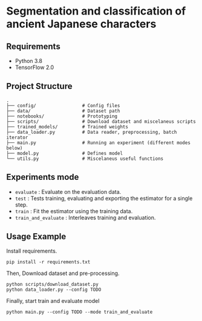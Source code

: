 # Segmentation and classification of ancient Japanese characters

## Requirements

- Python 3.8
- TensorFlow 2.0

## Project Structure

    .
    ├── config/                 # Config files
    ├── data/                   # Dataset path
    ├── notebooks/              # Prototyping
    ├── scripts/                # Download dataset and miscelaneus scripts
    ├── trained_models/         # Trained weights
    ├── data_loader.py          # Data reader, preprocessing, batch iterator
    ├── main.py                 # Running an experiment (different modes below)
    ├── model.py                # Defines model      
    └── utils.py                # Miscelaneus useful functions

## Experiments mode

- `evaluate` : Evaluate on the evaluation data.
- `test` : Tests training, evaluating and exporting the estimator for a single step.
- `train` : Fit the estimator using the training data.
- `train_and_evaluate` : Interleaves training and evaluation.


## Usage Example

Install requirements.

```pip install -r requirements.txt```

Then, Download dataset and pre-processing.

```
python scripts/download_dataset.py
python data_loader.py --config TODO
```

Finally, start train and evaluate model

```python main.py --config TODO --mode train_and_evaluate```

